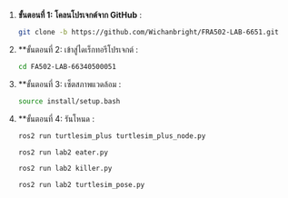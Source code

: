 1. **ขั้นตอนที่ 1: โคลนโปรเจกต์จาก GitHub** :
   ```bash
   git clone -b https://github.com/Wichanbright/FRA502-LAB-6651.git
    ```
2. **ขั้นตอนที่ 2: เข้าสู่ไดเร็กทอรีโปรเจกต์ :
   ```bash
   cd FA502-LAB-66340500051
   ```
3. **ขั้นตอนที่ 3: เซ็ตสภาพแวดล้อม  :
   ```bash
   source install/setup.bash
   ```
3. **ขั้นตอนที่ 4: รันโหนด  :
   ```bash
   ros2 run turtlesim_plus turtlesim_plus_node.py 
   ```
   ```bash
   ros2 run lab2 eater.py 
   ```
   ```bash
   ros2 run lab2 killer.py 
   ```
   ```bash
   ros2 run lab2 turtlesim_pose.py 



